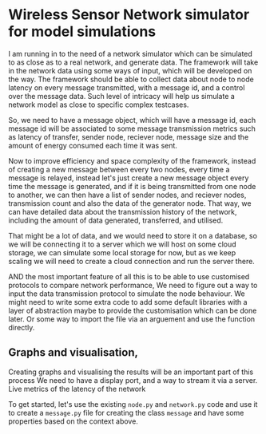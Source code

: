 # Wireless Sensor Network simulator for model simulations



I am running in to the need of a network simulator which can be simulated to as close as to a real network, and generate data. The framework will take in the network data using some ways of input, which will be developed on the way. The framework should be able to collect data about node to node latency on every message transmitted, with a message id, and a control over the message data. Such level of intricacy will help us simulate a network model as close to specific complex testcases.

So, we need to have a message object, which will have a message id, each message id will be associated to some message transmission metrics such as latency of transfer, sender node, reciever node, message size and the amount of energy consumed each time it was sent.

Now to improve efficiency and space complexity of the framework, instead of creating a new message between every two nodes, every time a message is relayed, instead let's just create a new message object every time the message is generated, and if it is being transmitted from one node to another, we can then have a list of sender nodes, and reciever nodes, transmission count and also the data of the generator node. That way, we can have detailed data about the transmission history of the network, including the amount of data generated, transferred, and utilised.

That might be a lot of data, and we would need to store it on a database, so we will be connecting it to a server which we will host on some cloud storage, we can simulate some local storage for now, but as we keep scaling we will need to create a cloud connection and run the server there. 

AND the most important feature of all this is to be able to use customised protocols to compare network performance,
We need to figure out a way to input the data transmission protocol to simulate the node behaviour. We might need to write some extra code to add some default libraries with a layer of abstraction maybe to provide the customisation which can be done later. Or some way to import the file via an arguement and use the function directly.

## Graphs and visualisation,

Creating graphs and visualising the results will be an important part of this process
We need to have a display port, and a way to stream it via a server. 
Live metrics of the latency of the network


To get started, let's use the existing `node.py` and `network.py` code and use it to create a `message.py` file for creating the class `message` and have some properties based on the context above. 



